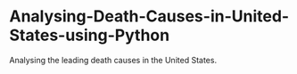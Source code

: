 # Analysing-Death-Causes-in-United-States-using-Python
Analysing the leading death causes in the United States.

